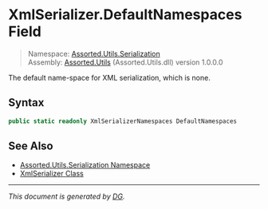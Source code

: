 ﻿# XmlSerializer.DefaultNamespaces Field

> Namespace: [Assorted.Utils.Serialization](_toc.Assorted.Utils.md#Assorted.Utils.Serialization%20Namespace)\
> Assembly: [Assorted.Utils](_toc.Assorted.Utils.md) (Assorted.Utils.dll) version 1.0.0.0

The default name-space for XML serialization, which is none.

## Syntax

```csharp
public static readonly XmlSerializerNamespaces DefaultNamespaces
```

## See Also

- [Assorted.Utils.Serialization Namespace](_toc.Assorted.Utils.md#Assorted.Utils.Serialization%20Namespace)
- [XmlSerializer Class](Assorted.Utils.Serialization.XmlSerializer.md)

---

_This document is generated by [DG](https://github.com/Khojasteh/dg)._

